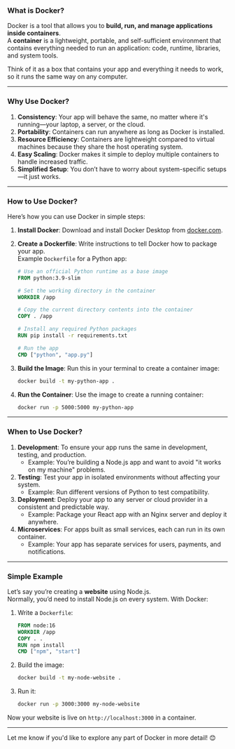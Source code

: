 ### What is Docker?
Docker is a tool that allows you to **build, run, and manage applications inside containers**.  
A **container** is a lightweight, portable, and self-sufficient environment that contains everything needed to run an application: code, runtime, libraries, and system tools.

Think of it as a box that contains your app and everything it needs to work, so it runs the same way on any computer.

---

### Why Use Docker?
1. **Consistency**: Your app will behave the same, no matter where it's running—your laptop, a server, or the cloud.
2. **Portability**: Containers can run anywhere as long as Docker is installed.
3. **Resource Efficiency**: Containers are lightweight compared to virtual machines because they share the host operating system.
4. **Easy Scaling**: Docker makes it simple to deploy multiple containers to handle increased traffic.
5. **Simplified Setup**: You don’t have to worry about system-specific setups—it just works.

---

### How to Use Docker?
Here’s how you can use Docker in simple steps:

1. **Install Docker**: Download and install Docker Desktop from [docker.com](https://docker.com).
2. **Create a Dockerfile**: Write instructions to tell Docker how to package your app.  
   Example `Dockerfile` for a Python app:
   ```dockerfile
   # Use an official Python runtime as a base image
   FROM python:3.9-slim
   
   # Set the working directory in the container
   WORKDIR /app

   # Copy the current directory contents into the container
   COPY . /app

   # Install any required Python packages
   RUN pip install -r requirements.txt

   # Run the app
   CMD ["python", "app.py"]
   ```

3. **Build the Image**:
   Run this in your terminal to create a container image:
   ```bash
   docker build -t my-python-app .
   ```

4. **Run the Container**:
   Use the image to create a running container:
   ```bash
   docker run -p 5000:5000 my-python-app
   ```

---

### When to Use Docker?
1. **Development**: To ensure your app runs the same in development, testing, and production.
   - Example: You’re building a Node.js app and want to avoid "it works on my machine" problems.
2. **Testing**: Test your app in isolated environments without affecting your system.
   - Example: Run different versions of Python to test compatibility.
3. **Deployment**: Deploy your app to any server or cloud provider in a consistent and predictable way.
   - Example: Package your React app with an Nginx server and deploy it anywhere.
4. **Microservices**: For apps built as small services, each can run in its own container.
   - Example: Your app has separate services for users, payments, and notifications.

---

### Simple Example
Let’s say you’re creating a **website** using Node.js.  
Normally, you’d need to install Node.js on every system. With Docker:

1. Write a `Dockerfile`:
   ```dockerfile
   FROM node:16
   WORKDIR /app
   COPY . .
   RUN npm install
   CMD ["npm", "start"]
   ```

2. Build the image:
   ```bash
   docker build -t my-node-website .
   ```

3. Run it:
   ```bash
   docker run -p 3000:3000 my-node-website
   ```

Now your website is live on `http://localhost:3000` in a container.

---

Let me know if you'd like to explore any part of Docker in more detail! 😊